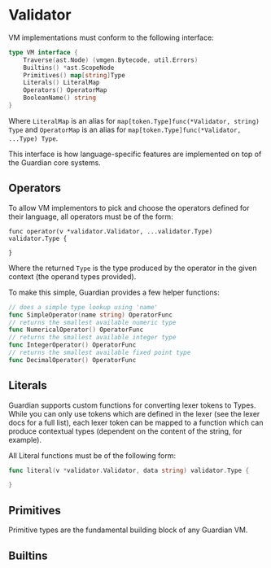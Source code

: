 # Validator

VM implementations must conform to the following interface:

```go
type VM interface {
	Traverse(ast.Node) (vmgen.Bytecode, util.Errors)
	Builtins() *ast.ScopeNode
	Primitives() map[string]Type
	Literals() LiteralMap
	Operators() OperatorMap
	BooleanName() string
}
```

Where ```LiteralMap``` is an alias for ```map[token.Type]func(*Validator, string) Type``` and ```OperatorMap``` is an alias for ```map[token.Type]func(*Validator, ...Type) Type```.

This interface is how language-specific features are implemented on top of the Guardian core systems.

## Operators

To allow VM implementors to pick and choose the operators defined for their language, all operators must be of the form:

```
func operator(v *validator.Validator, ...validator.Type) validator.Type {

}
```

Where the returned ```Type``` is the type produced by the operator in the given context (the operand types provided).

To make this simple, Guardian provides a few helper functions:

```go
// does a simple type lookup using 'name'
func SimpleOperator(name string) OperatorFunc
// returns the smallest available numeric type
func NumericalOperator() OperatorFunc
// returns the smallest available integer type
func IntegerOperator() OperatorFunc
// returns the smallest available fixed point type
func DecimalOperator() OperatorFunc
```

## Literals

Guardian supports custom functions for converting lexer tokens to Types. While you can only use tokens which are defined in the lexer (see the lexer docs for a full list), each lexer token can be mapped to a function which can produce contextual types (dependent on the content of the string, for example).

All Literal functions must be of the following form:

```go
func literal(v *validator.Validator, data string) validator.Type {

}
```

## Primitives

Primitive types are the fundamental building block of any Guardian VM.

## Builtins



```go

```
